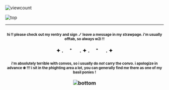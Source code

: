 

![viewcount](https://komarev.com/ghpvc/?username=gumbawll)

![top](https://files.catbox.moe/3072if.png)

***

<h3 align="center"> <sub><sup>hi !! please check out my rentry and sign ノ leave a message in my strawpage. i'm usually offtab, so always w2i !!</sup></sub>

✦ . 　⁺ 　 . ✦ . 　⁺ 　 . ✦

<h3 align="center"> <sub><sup>i'm absolutely terrible with convos, so i usually do <i>not</i> carry the convo. i apologize in advance ❀ !!! i sit in the phighting area a lot, you can generally find me there as one of my basil ponies !</sup></sub>



  ![bottom](https://files.catbox.moe/oxg2p8.png) 

  
